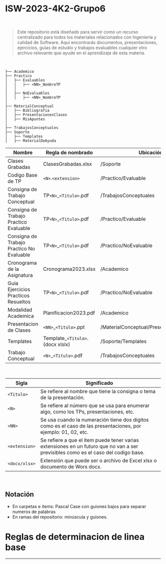 # ISW-2023-4K2-Grupo6

<br>

> Este repositorio está diseñado para servir como un recurso centralizado para todos los materiales relacionados con Ingeniería y calidad de Software. Aquí encontrarás documentos, presentaciones, ejercicios, guías de estudio y trabajos evaluables
> cualquier otro archivo relevante que ayude en el aprendizaje de esta materia.

<br>

```
├── Academico
├── Practico
│   ├── Evaluables
│   │   ├── <NN>_NombreTP
│   │
│   ├── NoEvaluables
│   │   ├── <NN>_NombreTP
│   
├── MaterialConceptual
│   ├── Bibliografia
│   ├── PresentacionesClases
│   ├── MisApuntes
│
├── TrabajosConceptuales 
├── Soporte
│   ├── Templates
│   ├── MaterialDeAyuda
```


| Nombre | Regla de nombrado | Ubicación | 
| ------ | ----------------- | --------- |
| Clases Grabadas | ClasesGrabadas.xlsx | /Soporte |
| Codigo Base de TP | `<N>`.`<extension>` | /Practico/Evaluable |
| Consigna de Trabajo Conceptual | TP`<N>`_`<Titulo>`.pdf | /TrabajosConceptuales |
| Consigna de Trabajo Practico Evaluable | TP`<N>`_`<Titulo>`.pdf | /Practico/Evaluable |
| Consigna de Trabajo Practico No Evaluable | TP`<N>`_`<Titulo>`.pdf | /Practico/NoEvaluable |
| Cronograma de la Asignatura | Cronograma2023.xlsx | /Academico |
| Guia Ejercicios Practicos Resueltos | TP`<N>`_`<Titulo>`.pdf | /Practico/NoEvaluable |
| Modalidad Academica | Planificacion2023.pdf | /Academico |  
| Presentacion de Clases | `<NN>`_`<Titulo>`.ppt| /MaterialConceptual/PresentacionesClases |  
| Templates | Template_`<Titulo>`.(docx xlslx)| /Soporte/Templates |
| Trabajo Conceptual |`<N>`_`<Titulo>`.pdf | /TrabajosConceptuales |   

<br>

| Sigla | Significado |
| ----- | ----------- |
| `<Titulo>` | Se refiere al nombre que tiene la consigna o tema de la presentación. |
| `<N>`| Se refiere al número que se usa para enumerar algo, como los TPs, presentaciones, etc.|
| `<NN>` | Se usa cuando la numeración tiene dos digitos como es el caso de las presentaciones, por ejemplo: 01, 02, etc. |
| `<extension>` | Se refiere a que el ítem puede tener varias extensiones en un futuro que no van a ser previsibles como es el caso del codigo base. |
| `<docx/xlsx>` | Extensión que puede ser o archivo de Excel xlsx o documento de Wors docx. |

<br>

## Notación

* En carpetas e items: Pascal Case con guiones bajos para separar numeros de palabras
* En ramas del repositorio: minúscula y guiones.

# Reglas  de determinacion de linea base
---
